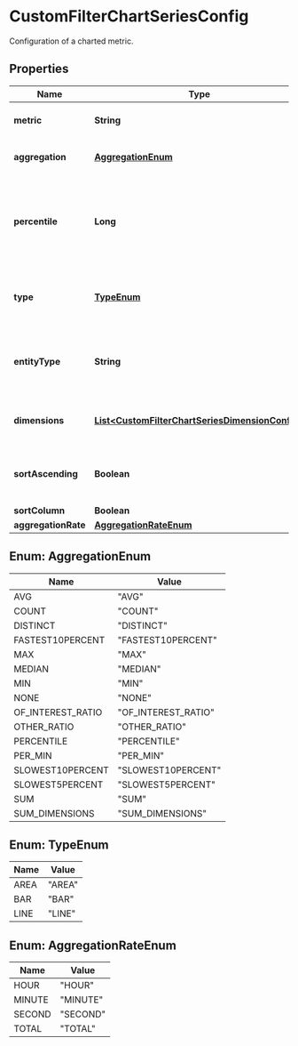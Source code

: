 

# CustomFilterChartSeriesConfig

Configuration of a charted metric.

## Properties

| Name | Type | Description | Notes |
|------------ | ------------- | ------------- | -------------|
|**metric** | **String** | The name of the charted metric. |  |
|**aggregation** | [**AggregationEnum**](#AggregationEnum) | The charted aggregation of the metric. |  |
|**percentile** | **Long** | The charted percentile.    Only applicable if the **aggregation** is set to &#x60;PERCENTILE&#x60;. |  [optional] |
|**type** | [**TypeEnum**](#TypeEnum) | The visualization of the timeseries chart. |  |
|**entityType** | **String** | The type of the Dynatrace entity that delivered the charted metric. |  |
|**dimensions** | [**List&lt;CustomFilterChartSeriesDimensionConfig&gt;**](CustomFilterChartSeriesDimensionConfig.md) | Configuration of the charted metric splitting. |  |
|**sortAscending** | **Boolean** | Sort ascending (&#x60;true&#x60;) or descending (&#x60;false&#x60;).  |  [optional] |
|**sortColumn** | **Boolean** |  |  [optional] |
|**aggregationRate** | [**AggregationRateEnum**](#AggregationRateEnum) |  |  [optional] |



## Enum: AggregationEnum

| Name | Value |
|---- | -----|
| AVG | &quot;AVG&quot; |
| COUNT | &quot;COUNT&quot; |
| DISTINCT | &quot;DISTINCT&quot; |
| FASTEST10PERCENT | &quot;FASTEST10PERCENT&quot; |
| MAX | &quot;MAX&quot; |
| MEDIAN | &quot;MEDIAN&quot; |
| MIN | &quot;MIN&quot; |
| NONE | &quot;NONE&quot; |
| OF_INTEREST_RATIO | &quot;OF_INTEREST_RATIO&quot; |
| OTHER_RATIO | &quot;OTHER_RATIO&quot; |
| PERCENTILE | &quot;PERCENTILE&quot; |
| PER_MIN | &quot;PER_MIN&quot; |
| SLOWEST10PERCENT | &quot;SLOWEST10PERCENT&quot; |
| SLOWEST5PERCENT | &quot;SLOWEST5PERCENT&quot; |
| SUM | &quot;SUM&quot; |
| SUM_DIMENSIONS | &quot;SUM_DIMENSIONS&quot; |



## Enum: TypeEnum

| Name | Value |
|---- | -----|
| AREA | &quot;AREA&quot; |
| BAR | &quot;BAR&quot; |
| LINE | &quot;LINE&quot; |



## Enum: AggregationRateEnum

| Name | Value |
|---- | -----|
| HOUR | &quot;HOUR&quot; |
| MINUTE | &quot;MINUTE&quot; |
| SECOND | &quot;SECOND&quot; |
| TOTAL | &quot;TOTAL&quot; |



